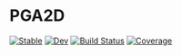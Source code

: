 # PGA2D

[![Stable](https://img.shields.io/badge/docs-stable-blue.svg)](https://ATell-SoundTheory.github.io/PGA2D.jl/stable)
[![Dev](https://img.shields.io/badge/docs-dev-blue.svg)](https://ATell-SoundTheory.github.io/PGA2D.jl/dev)
[![Build Status](https://github.com/ATell-SoundTheory/PGA2D.jl/workflows/CI/badge.svg)](https://github.com/ATell-SoundTheory/PGA2D.jl/actions)
[![Coverage](https://codecov.io/gh/ATell-SoundTheory/PGA2D.jl/branch/master/graph/badge.svg)](https://codecov.io/gh/ATell-SoundTheory/PGA2D.jl)
